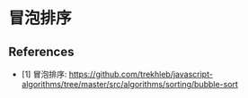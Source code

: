 # 冒泡排序

## References

- [1] 冒泡排序: <https://github.com/trekhleb/javascript-algorithms/tree/master/src/algorithms/sorting/bubble-sort>
